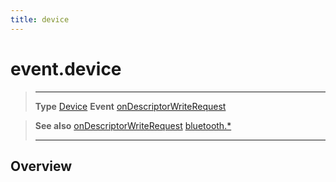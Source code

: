 ```yaml
---
title: device
---
```

# event.device

> --------------------- ------------------------------------------------------------------------------------------
> __Type__              [Device](/plugin/bluetooth/type/Device/)
> __Event__             [onDescriptorWriteRequest](/plugin/bluetooth/type/Server/event/onDescriptorWriteRequest/)


> __See also__          [onDescriptorWriteRequest](/plugin/bluetooth/type/Server/event/onDescriptorWriteRequest/)
>						[bluetooth.*](/plugin/bluetooth/)
> --------------------- ------------------------------------------------------------------------------------------

## Overview